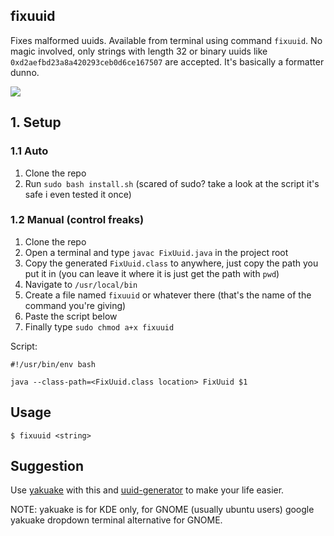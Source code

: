 ## fixuuid

Fixes malformed uuids. Available from terminal using command `fixuuid`.
No magic involved, only strings with length 32 or binary uuids like `0xd2aefbd23a8a420293ceb0d6ce167507` are accepted.
It's basically a formatter dunno.

![](https://media.giphy.com/media/l0A43NmIpXqwzFA60U/giphy.gif)

## 1. Setup

### 1.1 Auto
1. Clone the repo
2. Run `sudo bash install.sh` (scared of sudo? take a look at the script it's safe i even tested it once)

### 1.2 Manual (control freaks)
1. Clone the repo
2. Open a terminal and type `javac FixUuid.java` in the project root
3. Copy the generated `FixUuid.class` to anywhere, just copy the path you put it in (you can leave it where it is just get the path with `pwd`)
4. Navigate to `/usr/local/bin`
5. Create a file named `fixuuid` or whatever there (that's the name of the command you're giving)
6. Paste the script below
7. Finally type `sudo chmod a+x fixuuid`

Script:
```shell script
#!/usr/bin/env bash

java --class-path=<FixUuid.class location> FixUuid $1
``` 

## Usage
```shell script
$ fixuuid <string>
```

## Suggestion
Use [yakuake](https://kde.org/applications/system/org.kde.yakuake) with this and [uuid-generator](https://github.com/sanikapanika/uuid-generator) to make your life easier.

NOTE: yakuake is for KDE only, for GNOME (usually ubuntu users) google yakuake dropdown terminal alternative for GNOME. 
